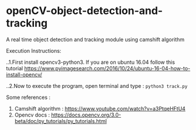 # openCV-object-detection-and-tracking
A real time object detection and tracking module using camshift algorithm

Execution Instructions:

..1.First install opencv3-python3. If you are on ubuntu 16.04 follow this tutorial https://www.pyimagesearch.com/2016/10/24/ubuntu-16-04-how-to-install-opencv/

..2.Now to execute the program, open terminal and type : ```python3 track.py```

Some references :

1. Camshift algorithm : https://www.youtube.com/watch?v=a3PtqeHFtU4
2. Opencv docs : https://docs.opencv.org/3.0-beta/doc/py_tutorials/py_tutorials.html

